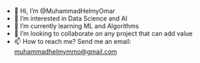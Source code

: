 - 👋 Hi, I’m @MuhammadHelmyOmar
- 👀 I’m interested in Data Science and AI
- 🌱 I’m currently learning ML and Algorithms
- 💞️ I’m looking to collaborate on any project that can add value
- 📫 How to reach me? Send me an email: muhammadhelmymmo@gmail.com

<!---
MuhammadHelmyOmar/MuhammadHelmyOmar is a ✨ special ✨ repository because its `README.md` (this file) appears on your GitHub profile.
You can click the Preview link to take a look at your changes.
--->
